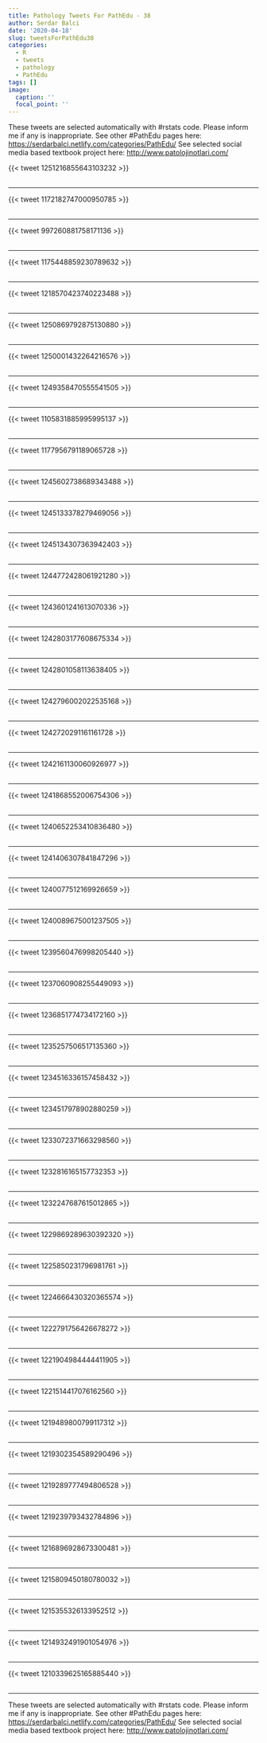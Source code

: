 ```yaml
---
title: Pathology Tweets For PathEdu - 38
author: Serdar Balci
date: '2020-04-18'
slug: tweetsForPathEdu38
categories:
  - R
  - tweets
  - pathology
  - PathEdu
tags: []
image:
  caption: ''
  focal_point: ''
---
```



These tweets are selected automatically with #rstats code. Please inform me if any is inappropriate.
See other #PathEdu pages here: https://serdarbalci.netlify.com/categories/PathEdu/ 
See selected social media based textbook project here: http://www.patolojinotlari.com/

{{< tweet 1251216855643103232 >}}
<br>
<br>
<hr>
{{< tweet 1172182747000950785 >}}
<br>
<br>
<hr>
{{< tweet 997260881758171136 >}}
<br>
<br>
<hr>
{{< tweet 1175448859230789632 >}}
<br>
<br>
<hr>
{{< tweet 1218570423740223488 >}}
<br>
<br>
<hr>
{{< tweet 1250869792875130880 >}}
<br>
<br>
<hr>
{{< tweet 1250001432264216576 >}}
<br>
<br>
<hr>
{{< tweet 1249358470555541505 >}}
<br>
<br>
<hr>
{{< tweet 1105831885995995137 >}}
<br>
<br>
<hr>
{{< tweet 1177956791189065728 >}}
<br>
<br>
<hr>
{{< tweet 1245602738689343488 >}}
<br>
<br>
<hr>
{{< tweet 1245133378279469056 >}}
<br>
<br>
<hr>
{{< tweet 1245134307363942403 >}}
<br>
<br>
<hr>
{{< tweet 1244772428061921280 >}}
<br>
<br>
<hr>
{{< tweet 1243601241613070336 >}}
<br>
<br>
<hr>
{{< tweet 1242803177608675334 >}}
<br>
<br>
<hr>
{{< tweet 1242801058113638405 >}}
<br>
<br>
<hr>
{{< tweet 1242796002022535168 >}}
<br>
<br>
<hr>
{{< tweet 1242720291161161728 >}}
<br>
<br>
<hr>
{{< tweet 1242161130060926977 >}}
<br>
<br>
<hr>
{{< tweet 1241868552006754306 >}}
<br>
<br>
<hr>
{{< tweet 1240652253410836480 >}}
<br>
<br>
<hr>
{{< tweet 1241406307841847296 >}}
<br>
<br>
<hr>
{{< tweet 1240077512169926659 >}}
<br>
<br>
<hr>
{{< tweet 1240089675001237505 >}}
<br>
<br>
<hr>
{{< tweet 1239560476998205440 >}}
<br>
<br>
<hr>
{{< tweet 1237060908255449093 >}}
<br>
<br>
<hr>
{{< tweet 1236851774734172160 >}}
<br>
<br>
<hr>
{{< tweet 1235257506517135360 >}}
<br>
<br>
<hr>
{{< tweet 1234516336157458432 >}}
<br>
<br>
<hr>
{{< tweet 1234517978902880259 >}}
<br>
<br>
<hr>
{{< tweet 1233072371663298560 >}}
<br>
<br>
<hr>
{{< tweet 1232816165157732353 >}}
<br>
<br>
<hr>
{{< tweet 1232247687615012865 >}}
<br>
<br>
<hr>
{{< tweet 1229869289630392320 >}}
<br>
<br>
<hr>
{{< tweet 1225850231796981761 >}}
<br>
<br>
<hr>
{{< tweet 1224666430320365574 >}}
<br>
<br>
<hr>
{{< tweet 1222791756426678272 >}}
<br>
<br>
<hr>
{{< tweet 1221904984444411905 >}}
<br>
<br>
<hr>
{{< tweet 1221514417076162560 >}}
<br>
<br>
<hr>
{{< tweet 1219489800799117312 >}}
<br>
<br>
<hr>
{{< tweet 1219302354589290496 >}}
<br>
<br>
<hr>
{{< tweet 1219289777494806528 >}}
<br>
<br>
<hr>
{{< tweet 1219239793432784896 >}}
<br>
<br>
<hr>
{{< tweet 1216896928673300481 >}}
<br>
<br>
<hr>
{{< tweet 1215809450180780032 >}}
<br>
<br>
<hr>
{{< tweet 1215355326133952512 >}}
<br>
<br>
<hr>
{{< tweet 1214932491901054976 >}}
<br>
<br>
<hr>
{{< tweet 1210339625165885440 >}}
<br>
<br>
<hr>


These tweets are selected automatically with #rstats code. Please inform me if any is inappropriate.
See other #PathEdu pages here: https://serdarbalci.netlify.com/categories/PathEdu/ 
See selected social media based textbook project here: http://www.patolojinotlari.com/
